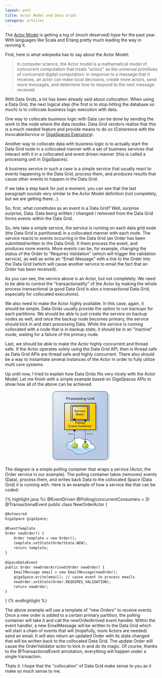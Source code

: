 ```yaml
---
layout: post
title: Actor Model and Data Grids
category: articles
---
```


The <a href="http://en.wikipedia.org/wiki/Actor_model">Actor Model</a> is getting a log of (much deserved) hype for the past year. With languages like Scala and Erlang pretty much leading the way in reviving it. 

First, here is what wikipedia has to say about the Actor Model:

> In computer science, the Actor model is a mathematical model of concurrent computation that treats "actors" as the universal primitives of concurrent digital computation: in response to a message that it receives, an actor can make local decisions, create more actors, send more messages, and determine how to respond to the next message received.

With Data Grids, a lot has been already said about collocation. When using a Data Grid, the next logical step (the first is to stop hitting the database so much) is to collocate business logic execution with data. 

One way to collocate business logic with Data can be done by sending the work to the node where the data resides. Data Grid vendors realize that this is a much needed feature and provide means to do so (Coherence with the InvocableService or <a href="http://www.gigaspaces.com/wiki/display/XAP66/Executors+Component">GigaSpaces Executors</a>).

Another way to collocate data with business logic is to actually start the Data Grid node in a collocated manner with a set of business services that interact with it in a collocated and event driven manner (this is called a processing unit in GigaSpaces).

A business service in such a case is a simple service that usually react to events happening in the Data Grid, process them, and produces results that cause other events to happen in the Data Grid.

If we take a step back for just a moment, you can see that the last paragraph sounds very similar to the Actor Model definition (not completely, but we are getting there...).

So, first, what constitutes as an event in a Data Grid? Well, surprise surprise, Data. Data being written / changed / removed from the Data Grid forms events within the Data Grid.

So, lets take a simple service, the service is running on each data grid node (the Data Grid is partitioned) in a collocated manner with each node. The service reacts to events occurring in the Data Grid (an Order has been submitted/written to the Data Grid). It them process the event, and produces more events. More events can be, for example, changing the status of the Order to "Requires Validation" (which will trigger the validation service), as well as write an "Email Message" with a link to the Order into the Data Grid (which will cause another service to email the fact that an Order has been received).

As you can see, the service above is an Actor, but not completely. We need to be able to control the "transactionaility" of the Actor by making the whole process transactional (a good Data Grid is also a transactional Data Grid, especially for collocated executions). 

We also need to make the Actor highly available. In this case, again, it should be simple. Data Grids usually provide the option to run backups for each partitions. We should be able to just create the service on backup nodes as well, and once the backup node becomes primary, the service should kick in and start processing Data. While the service is running collocated with a node that is in backup state, it should be in an "inactive" mode, waiting for a failure of the primary node.

Last, we should be able to make the Actor highly concurrent and thread safe. If the Actor operates solely using the Data Grid API, then is thread safe as Data Grid APIs are thread safe and highly concurrent.  There also should be a way to instantiate several instances of the Actor in order to fully utilize multi core systems.

Up until now, I tried to explain how Data Grids fits very nicely with the Actor Model. Let me finish with a simple example based on GigaSpaces APIs to show how all of the above can be achieved.

<div align="center"><img src="/images/polling_container_basicjpg.jpeg" alt="GigaSpaces Polling Container" title="GigaSpaces Polling Container" width="192" height="232" class="alignncenter" /></div>

The diagram is a simple polling container that wraps a service (Actor, the Order service in our example). The polling container takes (removes) events (Data), process them, and writes back Data to the collocated Space (Data Grid) it is running with. Here is an example of how a service like that can be coded:

{% highlight java %}
@EventDriven @Polling(concurrentConsumers = 3) @TransactionalEvent
public class NewOrderActor {

    @Autowired
    GigaSpace gigaSpace;

    @EventTemplate
    Order newOrder() {
        Order template = new Order();
        template.setState(OrderState.NEW);
        return template;
    }
    
    @SpaceDataEvent
    public Order newOrderArrived(Order newOrder) {
        EmailMessage email = new EmailMessage(newOrder);
        gigaSpace.write(email); // cause event to process emails
        newOrder.setState(Order.REQUIRES_VALIDATION);
        return newOrder;    
    }
}
{% endhighlight %}

The above example will use a template of "new Orders" to receive events. Once a new order is added to a certain primary partition, the polling container will take it and call the newOrderArrived event handler. Within the event handler, a new EmailMessage will be written to the Data Grid which will start a chain of events that will (hopefully, more Actors are needed) send an email. It will also return an updated Order with its state changed that will be written back to the collocated Data Grid. The update Order will cause the OrderValidator actor to kick in and do its magic. Of course, thanks to the @TransactionalEvent annotation, everything will happen under a single transaction.

Thats it. I hope that the "collocation" of Data Grid make sense to you as it make so much sense to me.
